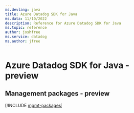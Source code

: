 ```yaml
---
ms.devlang: java
title: Azure Datadog SDK for Java
ms.data: 11/10/2022
description: Reference for Azure Datadog SDK for Java
ms.topic: reference
author: joshfree
ms.service: datadog
ms.author: jfree
---
```

# Azure Datadog SDK for Java - preview

## Management packages - preview
[!INCLUDE [mgmt-packages](datadog-mgmt-index.md)]